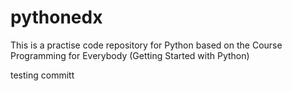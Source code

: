 # pythonedx
This is a practise code repository for Python based on the Course Programming for Everybody (Getting Started with Python)

testing committ
